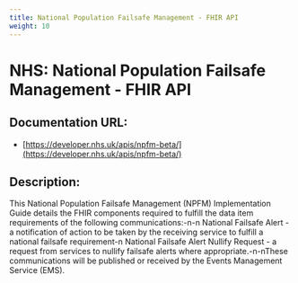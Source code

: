 ```yaml
---
title: National Population Failsafe Management - FHIR API
weight: 10
---
```


# NHS: National Population Failsafe Management - FHIR API

## Documentation URL:
 - [https://developer.nhs.uk/apis/npfm-beta/](https://developer.nhs.uk/apis/npfm-beta/)

## Description:
This National Population Failsafe Management (NPFM) Implementation Guide details the FHIR components required to fulfill the data item requirements of the following communications:-n-n    National Failsafe Alert - a notification of action to be taken by the receiving service to fulfill a national failsafe requirement-n    National Failsafe Alert Nullify Request - a request from services to nullify failsafe alerts where appropriate.-n-nThese communications will be published or received by the Events Management Service (EMS).

